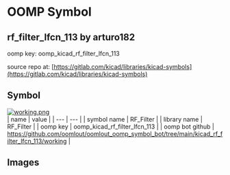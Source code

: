 # OOMP Symbol  
## rf_filter_lfcn_113  by arturo182  
  
oomp key: oomp_kicad_rf_filter_lfcn_113  
  
source repo at: [https://gitlab.com/kicad/libraries/kicad-symbols](https://gitlab.com/kicad/libraries/kicad-symbols)  
## Symbol  
  
[![working.png](working_600.png)](working.png)  
| name | value | 
| --- | --- | 
| symbol name | RF_Filter | 
| library name | RF_Filter | 
| oomp key | oomp_kicad_rf_filter_lfcn_113 | 
| oomp bot github | https://github.com/oomlout/oomlout_oomp_symbol_bot/tree/main/kicad_rf_filter_lfcn_113/working | 
## Images  
